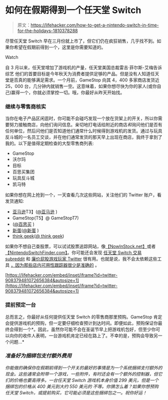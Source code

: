 # 如何在假期得到一个任天堂 Switch

> 原文：<https://lifehacker.com/how-to-get-a-nintendo-switch-in-time-for-the-holidays-1810378288>

尽管任天堂 Switch 早在三月份就上市了，但它们仍在疯狂销售，几乎找不到。如果你希望在假期前得到一个，这里是你需要知道的。

Watch

自 3 月以来，任天堂增加了游戏机的产量，任天堂美国总裁雷吉·菲尔斯-艾梅告诉综艺 他们的首要目标是今年秋天为消费者提供足够的产品。但是没有人知道任天堂是否真的能够满足需求。一个月前，GameStop 向其 4，400 多家商店发货近 25，000 台，几分钟内就销售一空。这意味着，如果你想尽快为你的家人(或你自己)赢得一个，你就必须掌控一切。哦，你最好从昨天开始找。

### **继续与零售商核实**

当你在电子产品区闲逛时，你可能不会碰巧发现一个放在货架上的开关，所以你需要努力接触商店，向他们询问信息。亲切地打电话给附近的商店*和*询问他们是否有任何单位，然后问他们是否知道他们通常什么时候得到游戏机的发货。通过与玩具反斗城的一名员工交谈，并在他们通常发货的那天早上出现在商店，我终于拿到了我的。以下是值得定期检查的大型零售商列表:

*   GameStop
*   沃尔玛
*   目标
*   百思买集团
*   玩具反斗城
*   凯马特

如果你想在网上抢到一个，一天查看几次这些网站，关注他们的 Twitter 账户，看发货通知:

*   [亚马逊](https://www.amazon.com/?asc_campaign=InlineText&asc_refurl=https://lifehacker.com/how-to-get-a-nintendo-switch-in-time-for-the-holidays-1810378288&asc_source=&tag=kinjalifehackerlink-20)T3】([@亚马逊](https://twitter.com/amazondeals) )
*   GameStop(T5】@ GameStopT7)
*   ([@百思买](https://twitter.com/BestBuy) )
*   [新蛋](https://www.newegg.com/)([@新蛋](https://twitter.com/Newegg) )
*   [think geek](https://www.thinkgeek.com/)([@ think geek](https://twitter.com/thinkgeek))

如果你不想自己查股票，可以试试股票追踪网站，像[【NowInStock.net】](http://www.nowinstock.net/videogaming/consoles/nintendoswitch/)或者[【NintendoSwitchFinder.com】](https://www.nintendoswitchfinder.com/)。你可能还会发现 [任天堂 Switch 交易 subreddit](https://www.reddit.com/r/NintendoSwitchDeals/) 和 [廉价屁股游戏玩家 Twitter](https://twitter.com/videogamedeals) 很有用。也就是说，我不会太依赖这些工具 [，因为那些店内可用性跟踪器很少是准确的](https://lifehacker.com/in-store-availability-is-never-accurate-1793728577) 。

 [https://lifehacker.com/embed/inset/iframe?id=twitter-908379481072656384&autosize=1](https://lifehacker.com/embed/inset/iframe?id=twitter-908379481072656384&autosize=1) 

### **提前预定一台**

总而言之，你最好从任何提供任天堂 Switch 的零售商那里预购。GameStop 肯定会提供游戏机的预购，但一定要仔细检查预计到达时间。即便如此，预购保证你最终会得到一个*。因此，虽然你可能不会在圣诞节早上把游戏机包好，但至少你可以向你的收件人表明，一台游戏机肯定已经在路上了。不幸的是，预购会导致另一个问题…*

### ***准备好为捆绑包支付额外费用***

*你能做的确保你在假期前得到一个开关的最好的事情是为一个系统捆绑支付额外的现金。这些通常会附带一个游戏，一些附件，有时还会有一个额外的控制器，但它们的价格也要高得多。一台任天堂 Switch 游戏机本身价值 299 美元，但是一个捆绑包的价格从 400 美元到大约 550 美元的 不等。你猜怎么着？如果你想预购任天堂 Switch，或提前购买，它可能必须是这些捆绑包之一。祝你好运！*